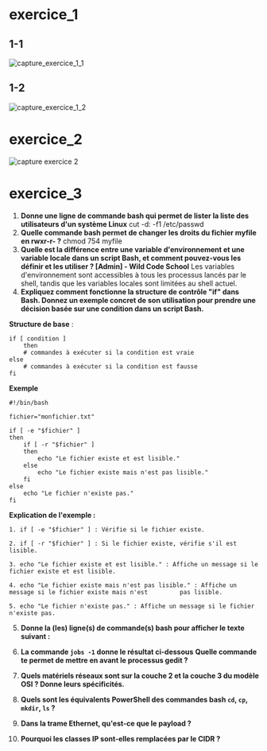 # exercice_1
## 1-1
![capture_exercice_1_1](https://github.com/SPIDERPY/exercice_1/blob/main/Capture%20d%E2%80%99e%CC%81cran%202025-01-24%20a%CC%80%2012.26.45.png)
## 1-2
![capture_exercice_1_2](https://github.com/SPIDERPY/exercice_1/blob/main/Capture%20d%E2%80%99e%CC%81cran%202025-01-24%20a%CC%80%2012.23.21.png)

# exercice_2
![capture exercice 2](https://github.com/SPIDERPY/exercice_1/blob/main/Capture%20d%E2%80%99e%CC%81cran%202025-01-24%20a%CC%80%2014.51.43.png)

# exercice_3

1. **Donne une ligne de commande bash qui permet de lister la liste des utilisateurs d'un système Linux**
cut -d: -f1 /etc/passwd
2. **Quelle commande bash permet de changer les droits du fichier myfile en rwxr-r- ?**
chmod 754 myfile
3. **Quelle est la différence entre une variable d'environnement et une variable locale dans un script Bash, et comment pouvez-vous les définir et les utiliser ? [Admin] - Wild Code School**
Les variables d'environnement sont accessibles à tous les processus lancés par le shell, tandis que les variables locales sont limitées au shell actuel.
5. **Expliquez comment fonctionne la structure de contrôle "if" dans Bash. Donnez un exemple concret de son utilisation pour prendre une décision basée sur une condition dans un script Bash.**

**Structure de base** :

    if [ condition ]
        then
        # commandes à exécuter si la condition est vraie
    else
        # commandes à exécuter si la condition est fausse
    fi
**Exemple**

    #!/bin/bash

    fichier="monfichier.txt"

    if [ -e "$fichier" ]
    then
        if [ -r "$fichier" ]
        then
            echo "Le fichier existe et est lisible."
        else
            echo "Le fichier existe mais n'est pas lisible."
        fi
    else
        echo "Le fichier n'existe pas."
    fi
**Explication de l'exemple :**

    1. if [ -e "$fichier" ] : Vérifie si le fichier existe.

    2. if [ -r "$fichier" ] : Si le fichier existe, vérifie s'il est lisible.

    3. echo "Le fichier existe et est lisible." : Affiche un message si le fichier existe et est lisible.

    4. echo "Le fichier existe mais n'est pas lisible." : Affiche un message si le fichier existe mais n'est         pas lisible.

    5. echo "Le fichier n'existe pas." : Affiche un message si le fichier n'existe pas.
    
5. **Donne la (les) ligne(s) de commande(s) bash pour afficher le texte suivant :**

6. **La commande `jobs -1` donne le résultat ci-dessous**
 **Quelle commande te permet de mettre en avant le processus gedit ?**

7. **Quels matériels réseaux sont sur la couche 2 et la couche 3 du modèle OSI ? Donne leurs spécificités.**

8. **Quels sont les équivalents PowerShell des commandes bash `cd`, `cp`, `mkdir`, `ls` ?**

9. **Dans la trame Ethernet, qu'est-ce que le payload ?**

10. **Pourquoi les classes IP sont-elles remplacées par le CIDR ?**



